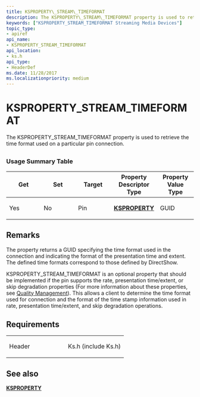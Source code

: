 ```yaml
---
title: KSPROPERTY\_STREAM\_TIMEFORMAT
description: The KSPROPERTY\_STREAM\_TIMEFORMAT property is used to retrieve the time format used on a particular pin connection.
keywords: ["KSPROPERTY_STREAM_TIMEFORMAT Streaming Media Devices"]
topic_type:
- apiref
api_name:
- KSPROPERTY_STREAM_TIMEFORMAT
api_location:
- ks.h
api_type:
- HeaderDef
ms.date: 11/28/2017
ms.localizationpriority: medium
---
```


# KSPROPERTY\_STREAM\_TIMEFORMAT


The KSPROPERTY\_STREAM\_TIMEFORMAT property is used to retrieve the time format used on a particular pin connection.

## <span id="ddk_ksproperty_stream_timeformat_ks"></span><span id="DDK_KSPROPERTY_STREAM_TIMEFORMAT_KS"></span>


### Usage Summary Table

<table>
<colgroup>
<col width="20%" />
<col width="20%" />
<col width="20%" />
<col width="20%" />
<col width="20%" />
</colgroup>
<thead>
<tr class="header">
<th>Get</th>
<th>Set</th>
<th>Target</th>
<th>Property Descriptor Type</th>
<th>Property Value Type</th>
</tr>
</thead>
<tbody>
<tr class="odd">
<td><p>Yes</p></td>
<td><p>No</p></td>
<td><p>Pin</p></td>
<td><p><a href="/windows-hardware/drivers/ddi/ks/ns-ks-ksidentifier" data-raw-source="[&lt;strong&gt;KSPROPERTY&lt;/strong&gt;](/windows-hardware/drivers/ddi/ks/ns-ks-ksidentifier)"><strong>KSPROPERTY</strong></a></p></td>
<td><p>GUID</p></td>
</tr>
</tbody>
</table>

 

Remarks
-------

The property returns a GUID specifying the time format used in the connection and indicating the format of the presentation time and extent. The defined time formats correspond to those defined by DirectShow.

KSPROPERTY\_STREAM\_TIMEFORMAT is an optional property that should be implemented if the pin supports the rate, presentation time/extent, or skip degradation properties (For more information about these properties, see [Quality Management](./quality-management.md)). This allows a client to determine the time format used for connection and the format of the time stamp information used in rate, presentation time/extent, and skip degradation operations.

Requirements
------------

<table>
<colgroup>
<col width="50%" />
<col width="50%" />
</colgroup>
<tbody>
<tr class="odd">
<td><p>Header</p></td>
<td>Ks.h (include Ks.h)</td>
</tr>
</tbody>
</table>

## See also


[**KSPROPERTY**](/windows-hardware/drivers/ddi/ks/ns-ks-ksidentifier)

